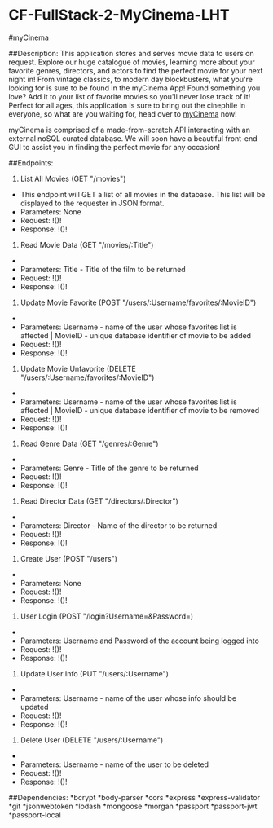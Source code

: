 # CF-FullStack-2-MyCinema-LHT

#myCinema

##Description:
This application stores and serves movie data to users on request. Explore our huge catalogue of movies, learning more about your favorite genres, directors, and actors to find the perfect movie for your next night in! From vintage classics, to modern day blockbusters, what you're looking for is sure to be found in the myCinema App! Found something you love? Add it to your list of favorite movies so you'll never lose track of it! Perfect for all ages, this application is sure to bring out the cinephile in everyone, so what are you waiting for, head over to [myCinema](https://lht-my-cinema.herokuapp.com/) now!

myCinema is comprised of a made-from-scratch API interacting with an external noSQL curated database. We will soon have a beautiful front-end GUI to assist you in finding the perfect movie for any occasion!


##Endpoints:
1. List All Movies (GET "/movies")
  * This endpoint will GET a list of all movies in the database. This list will be displayed to the requester in JSON format.
  * Parameters: None
  * Request:
  !()!
  * Response:
  !()!
1. Read Movie Data (GET "/movies/:Title")
  *
  * Parameters: Title - Title of the film to be returned
  * Request:
  !()!
  * Response:
  !()!
1. Update Movie Favorite (POST "/users/:Username/favorites/:MovieID")
  *
  * Parameters: Username - name of the user whose favorites list is affected | MovieID - unique database identifier of movie to be added
  * Request:
  !()!
  * Response:
  !()!
1. Update Movie Unfavorite (DELETE "/users/:Username/favorites/:MovieID")
  *
  * Parameters: Username - name of the user whose favorites list is affected | MovieID - unique database identifier of movie to be removed
  * Request:
  !()!
  * Response:
  !()!
1. Read Genre Data (GET "/genres/:Genre")
  *
  * Parameters: Genre - Title of the genre to be returned
  * Request:
  !()!
  * Response:
  !()!
1. Read Director Data (GET "/directors/:Director")
  *
  * Parameters: Director - Name of the director to be returned
  * Request:
  !()!
  * Response:
  !()!
1. Create User (POST "/users")
  *
  * Parameters: None
  * Request:
  !()!
  * Response:
  !()!
1. User Login (POST "/login?Username=&Password=)
  *
  * Parameters: Username and Password of the account being logged into
  * Request:
  !()!
  * Response:
  !()!
1. Update User Info (PUT "/users/:Username")
  *
  * Parameters: Username - name of the user whose info should be updated
  * Request:
  !()!
  * Response:
  !()!
1. Delete User (DELETE "/users/:Username")
  *
  * Parameters: Username - name of the user to be deleted
  * Request:
  !()!
  * Response:
  !()!

 
##Dependencies:
*bcrypt
*body-parser
*cors
*express
*express-validator
*git
*jsonwebtoken
*lodash
*mongoose
*morgan
*passport
*passport-jwt
*passport-local
